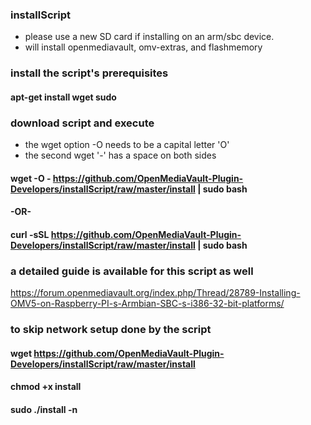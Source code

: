 ### installScript
- please use a new SD card if installing on an arm/sbc device.
- will install openmediavault, omv-extras, and flashmemory

### install the script's prerequisites
#### apt-get install wget sudo

### download script and execute
- the wget option -O needs to be a capital letter 'O'
- the second wget '-' has a space on both sides
#### wget -O - https://github.com/OpenMediaVault-Plugin-Developers/installScript/raw/master/install | sudo bash
#### -OR-
#### curl -sSL https://github.com/OpenMediaVault-Plugin-Developers/installScript/raw/master/install | sudo bash

### a detailed guide is available for this script as well
https://forum.openmediavault.org/index.php/Thread/28789-Installing-OMV5-on-Raspberry-PI-s-Armbian-SBC-s-i386-32-bit-platforms/


### to skip network setup done by the script
#### wget https://github.com/OpenMediaVault-Plugin-Developers/installScript/raw/master/install
#### chmod +x install
#### sudo ./install -n
